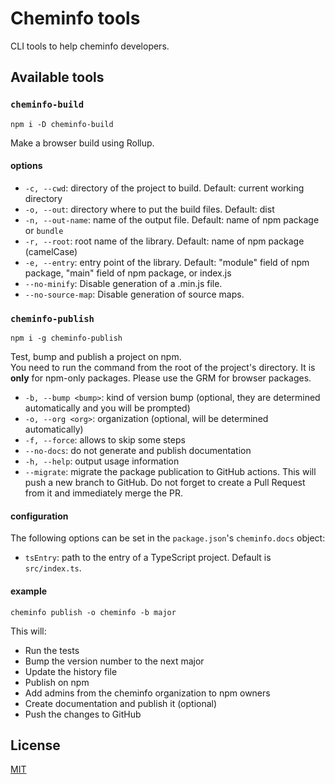 # Cheminfo tools

CLI tools to help cheminfo developers.

## Available tools

### `cheminfo-build`

```console
npm i -D cheminfo-build
```

Make a browser build using Rollup.

#### options

- `-c, --cwd`: directory of the project to build. Default: current working directory
- `-o, --out`: directory where to put the build files. Default: dist
- `-n, --out-name`: name of the output file. Default: name of npm package or `bundle`
- `-r, --root`: root name of the library. Default: name of npm package (camelCase)
- `-e, --entry`: entry point of the library. Default: "module" field of npm package, "main" field of npm package, or index.js
- `--no-minify`: Disable generation of a .min.js file.
- `--no-source-map`: Disable generation of source maps.

### `cheminfo-publish`

```console
npm i -g cheminfo-publish
```

Test, bump and publish a project on npm.  
You need to run the command from the root of the project's directory.
It is **only** for npm-only packages. Please use the GRM for browser packages.

- `-b, --bump <bump>`: kind of version bump (optional, they are determined automatically and you will be prompted)
- `-o, --org <org>`: organization (optional, will be determined automatically)
- `-f, --force`: allows to skip some steps
- `--no-docs`: do not generate and publish documentation
- `-h, --help`: output usage information
- `--migrate`: migrate the package publication to GitHub actions. This will push a new branch to GitHub.
  Do not forget to create a Pull Request from it and immediately merge the PR.

#### configuration

The following options can be set in the `package.json`'s `cheminfo.docs` object:

- `tsEntry`: path to the entry of a TypeScript project. Default is `src/index.ts`.

#### example

`cheminfo publish -o cheminfo -b major`

This will:

- Run the tests
- Bump the version number to the next major
- Update the history file
- Publish on npm
- Add admins from the cheminfo organization to npm owners
- Create documentation and publish it (optional)
- Push the changes to GitHub

## License

[MIT](./LICENSE)
